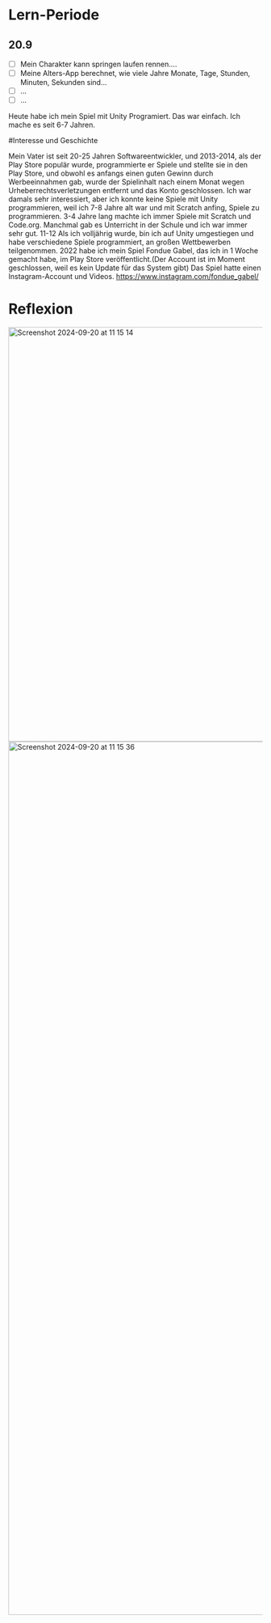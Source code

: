 # Lern-Periode

## 20.9

- [ ] Mein Charakter kann springen laufen rennen....
- [ ] Meine Alters-App berechnet, wie viele Jahre Monate, Tage, Stunden, Minuten, Sekunden sind...
- [ ] ...
- [ ] ...

Heute habe ich mein Spiel mit Unity Programiert.
Das war einfach.
Ich mache es seit 6-7 Jahren.



#Interesse und Geschichte

Mein Vater ist seit 20-25 Jahren Softwareentwickler, und 2013-2014, als der Play Store populär wurde,
programmierte er Spiele und stellte sie in den Play Store, und obwohl es anfangs einen guten Gewinn durch Werbeeinnahmen gab, 
wurde der Spielinhalt nach einem Monat wegen Urheberrechtsverletzungen entfernt und das Konto geschlossen. Ich war damals sehr interessiert,
aber ich konnte keine Spiele mit Unity programmieren, weil ich 7-8 Jahre alt war und mit Scratch anfing, Spiele zu programmieren.
3-4 Jahre lang machte ich immer Spiele mit Scratch und Code.org. Manchmal gab es Unterricht in der Schule und ich war immer sehr gut.
11-12 Als ich volljährig wurde, bin ich auf Unity umgestiegen und habe verschiedene Spiele programmiert, an großen Wettbewerben teilgenommen.
2022 habe ich mein Spiel Fondue Gabel, das ich in 1 Woche gemacht habe, im Play Store veröffentlicht.(Der Account ist im Moment geschlossen,
weil es kein Update für das System gibt)
Das Spiel hatte einen Instagram-Account und Videos.
https://www.instagram.com/fondue_gabel/

# Reflexion

<img width="820" alt="Screenshot 2024-09-20 at 11 15 14" src="https://github.com/user-attachments/assets/652840d6-5137-45ab-b320-b4cc25ea4e0c">
<img width="1728" alt="Screenshot 2024-09-20 at 11 15 36" src="https://github.com/user-attachments/assets/303b7f9e-6008-4169-8e5b-7dcb57bcbabb">

